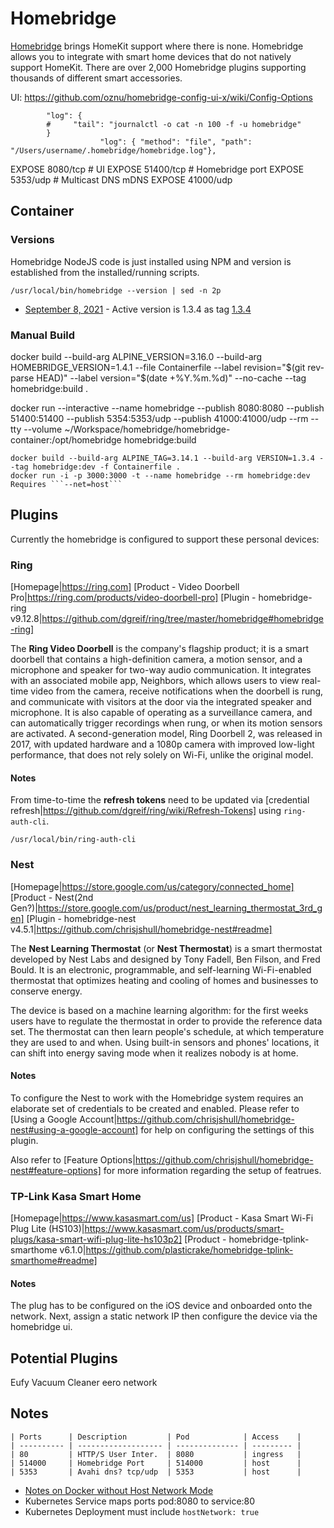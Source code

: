 # Homebridge

[Homebridge](https://homebridge.io) brings HomeKit support where there is none. Homebridge allows you to integrate with smart home devices that do not natively support HomeKit. There are over 2,000 Homebridge plugins supporting thousands of different smart accessories.

UI: https://github.com/oznu/homebridge-config-ui-x/wiki/Config-Options


            "log": {
            #     "tail": "journalctl -o cat -n 100 -f -u homebridge"
            }
                        "log": { "method": "file", "path": "/Users/username/.homebridge/homebridge.log"},

EXPOSE 8080/tcp # UI
EXPOSE 51400/tcp # Homebridge port
EXPOSE 5353/udp # Multicast DNS mDNS
EXPOSE 41000/udp

            
## Container

### Versions

Homebridge NodeJS code is just installed using NPM and version is established from the installed/running scripts.

```
/usr/local/bin/homebridge --version | sed -n 2p
```

- [September 8, 2021](https://github.com/homebridge/homebridge/tags) - Active version is 1.3.4 as tag [1.3.4](https://github.com/homebridge/homebridge/tags)

### Manual Build

docker build --build-arg ALPINE_VERSION=3.16.0 --build-arg HOMEBRIDGE_VERSION=1.4.1 --file Containerfile --label revision="$(git rev-parse HEAD)" --label version="$(date +%Y.%m.%d)" --no-cache --tag homebridge:build .

docker run --interactive --name homebridge --publish 8080:8080 --publish 51400:51400 --publish 5354:5353/udp --publish 41000:41000/udp --rm --tty --volume ~/Workspace/homebridge/homebridge-container:/opt/homebridge homebridge:build

```
docker build --build-arg ALPINE_TAG=3.14.1 --build-arg VERSION=1.3.4 --tag homebridge:dev -f Containerfile . 
docker run -i -p 3000:3000 -t --name homebridge --rm homebridge:dev 
Requires ```--net=host```

```

## Plugins

Currently the homebridge is configured to support these personal devices:

### Ring

[Homepage|https://ring.com]
[Product - Video Doorbell Pro|https://ring.com/products/video-doorbell-pro]
[Plugin - homebridge-ring v9.12.8|https://github.com/dgreif/ring/tree/master/homebridge#homebridge-ring]

The **Ring Video Doorbell** is the company's flagship product; it is a smart doorbell that contains a high-definition camera, a motion sensor, and a microphone and speaker for two-way audio communication. It integrates with an associated mobile app, Neighbors, which allows users to view real-time video from the camera, receive notifications when the doorbell is rung, and communicate with visitors at the door via the integrated speaker and microphone. It is also capable of operating as a surveillance camera, and can automatically trigger recordings when rung, or when its motion sensors are activated. A second-generation model, Ring Doorbell 2, was released in 2017, with updated hardware and a 1080p camera with improved low-light performance, that does not rely solely on Wi-Fi, unlike the original model.

#### Notes 

From time-to-time the **refresh tokens** need to be updated via [credential refresh|https://github.com/dgreif/ring/wiki/Refresh-Tokens] using ```ring-auth-cli```.

```
/usr/local/bin/ring-auth-cli
```

### Nest

[Homepage|https://store.google.com/us/category/connected_home]
[Product - Nest(2nd Gen?)|https://store.google.com/us/product/nest_learning_thermostat_3rd_gen]
[Plugin - homebridge-nest v4.5.1|https://github.com/chrisjshull/homebridge-nest#readme]

The **Nest Learning Thermostat** (or **Nest Thermostat**) is a smart thermostat developed by Nest Labs and designed by Tony Fadell, Ben Filson, and Fred Bould. It is an electronic, programmable, and self-learning Wi-Fi-enabled thermostat that optimizes heating and cooling of homes and businesses to conserve energy.

The device is based on a machine learning algorithm: for the first weeks users have to regulate the thermostat in order to provide the reference data set. The thermostat can then learn people's schedule, at which temperature they are used to and when. Using built-in sensors and phones' locations, it can shift into energy saving mode when it realizes nobody is at home.

#### Notes

To configure the Nest to work with the Homebridge system requires an elaborate set of credentials to be created and enabled.  Please refer to [Using a Google Account|https://github.com/chrisjshull/homebridge-nest#using-a-google-account] for help on configuring the settings of this plugin.

Also refer to [Feature Options|https://github.com/chrisjshull/homebridge-nest#feature-options] for more information regarding the setup of featrues.

### TP-Link Kasa Smart Home

[Homepage|https://www.kasasmart.com/us]
[Product - Kasa Smart Wi-Fi Plug Lite (HS103)|https://www.kasasmart.com/us/products/smart-plugs/kasa-smart-wifi-plug-lite-hs103p2]
[Product - homebridge-tplink-smarthome v6.1.0|https://github.com/plasticrake/homebridge-tplink-smarthome#readme]

#### Notes

The plug has to be configured on the iOS device and onboarded onto the network.  Next, assign a static network IP then configure the device via the homebridge ui.

## Potential Plugins

Eufy Vacuum Cleaner
eero network

## Notes

```
| Ports      | Description         | Pod            | Access    |
| ---------- | ------------------- | -------------- | --------- |
| 80         | HTTP/S User Inter.  | 8080           | ingress   |
| 514000     | Homebridge Port     | 514000         | host      |
| 5353       | Avahi dns? tcp/udp  | 5353           | host      |
```


- [Notes on Docker without Host Network Mode](https://www.devwithimagination.com/2020/02/02/running-homebridge-on-docker-without-host-network-mode/)
- Kubernetes Service maps ports pod:8080 to service:80
- Kubernetes Deployment must include ```hostNetwork: true```

